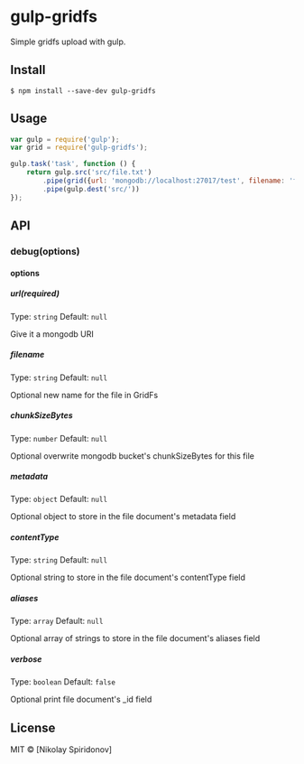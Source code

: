 # gulp-gridfs
Simple gridfs upload with gulp.

## Install

```
$ npm install --save-dev gulp-gridfs
```


## Usage

```js
var gulp = require('gulp');
var grid = require('gulp-gridfs');

gulp.task('task', function () {
    return gulp.src('src/file.txt')
        .pipe(grid({url: 'mongodb://localhost:27017/test', filename: 'file.txt'}))
		.pipe(gulp.dest('src/'))
});
```
## API

### debug(options)

#### options

##### url(required)

Type: `string`
Default: `null`

Give it a mongodb URI

##### filename

Type: `string`
Default: `null`

Optional new name for the file in GridFs

##### chunkSizeBytes

Type: `number`
Default: `null`

Optional overwrite mongodb bucket's chunkSizeBytes for this file

##### metadata

Type: `object`
Default: `null`

Optional object to store in the file document's metadata field

##### contentType

Type: `string`
Default: `null`

Optional string to store in the file document's contentType field

##### aliases

Type: `array`
Default: `null`

Optional array of strings to store in the file document's aliases field

##### verbose

Type: `boolean`
Default: `false`

Optional print file document's _id field

## License

MIT © [Nikolay Spiridonov]
